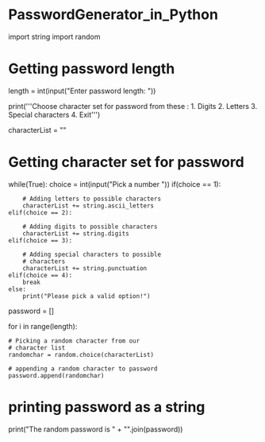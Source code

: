 # PasswordGenerator_in_Python
import string
import random
 
# Getting password length
length = int(input("Enter password length: "))
 
print('''Choose character set for password from these :
         1. Digits
         2. Letters
         3. Special characters
         4. Exit''')
 
characterList = ""
 
# Getting character set for password
while(True):
    choice = int(input("Pick a number "))
    if(choice == 1):
         
        # Adding letters to possible characters
        characterList += string.ascii_letters
    elif(choice == 2):
         
        # Adding digits to possible characters
        characterList += string.digits
    elif(choice == 3):
         
        # Adding special characters to possible
        # characters
        characterList += string.punctuation
    elif(choice == 4):
        break
    else:
        print("Please pick a valid option!")
 
password = []
 
for i in range(length):
   
    # Picking a random character from our
    # character list
    randomchar = random.choice(characterList)
     
    # appending a random character to password
    password.append(randomchar)
 
# printing password as a string
print("The random password is " + "".join(password))
